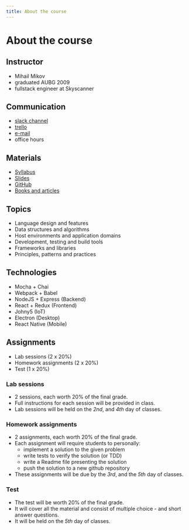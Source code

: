 ```yaml
---
title: About the course
---
```


# About the course

## Instructor

- Mihail Mikov
- graduated AUBG 2009
- fullstack engineer at Skyscanner

## Communication

- [slack channel](https://modern-js.slack.com/)
- [trello](https://trello.com/modernjs)
- [e-mail](mailto:mmikov@aubg.edu)
- office hours

## Materials

- [Syllabus](https://docs.google.com/document/d/1VTjRubw0Bx5LYIMJbjjCV6EN1Y5BkkDUWH5S3b0fU-Y/?usp=sharing)
- [Slides](https://modern-js.github.io)
- [GitHub](https://github.com/modern-js)
- [Books and articles](/books-and-articles/)

## Topics

- Language design and features
- Data structures and algorithms
- Host environments and application domains
- Development, testing and build tools
- Frameworks and libraries
- Principles, patterns and practices

## Technologies

- Mocha + Chai
- Webpack + Babel
- NodeJS + Express (Backend)
- React + Redux (Frontend)
- Johny5 (IoT)
- Electron (Desktop)
- React Native (Mobile)

## Assignments

- Lab sessions (2 x 20%)
- Homework assignments (2 x 20%)
- Test (1 x 20%)

### Lab sessions

- 2 sessions, each worth 20% of the final grade.
- Full instructions for each session will be provided in class.
- Lab sessions will be held on the _2nd_, and _4th_ day of classes.

### Homework assignments

- 2 assignments, each worth 20% of the final grade.
- Each assignment will require students to personally:
  - implement a solution to the given problem
  - write tests to verify the solution (or TDD)
  - write a Readme file presenting the solution
  - push the solution to a new github repository
- These assignments will be due by the _3rd_, and the _5th_ day of classes.

### Test

- The test will be worth 20% of the final grade.
- It will cover all the material and consist of
multiple choice - and short answer questions.
- It will be held on the _5th_ day of classes.
